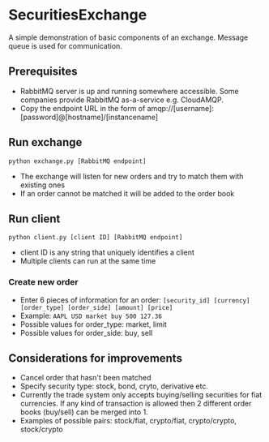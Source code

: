 # SecuritiesExchange
A simple demonstration of basic components of an exchange. Message queue is used for communication.

## Prerequisites
- RabbitMQ server is up and running somewhere accessible. Some companies provide RabbitMQ as-a-service e.g. CloudAMQP.
- Copy the endpoint URL in the form of amqp://[username]:[password]@[hostname]/[instancename]

## Run exchange
`python exchange.py [RabbitMQ endpoint]`
- The exchange will listen for new orders and try to match them with existing ones
- If an order cannot be matched it will be added to the order book

## Run client
`python client.py [client ID] [RabbitMQ endpoint]`
- client ID is any string that uniquely identifies a client
- Multiple clients can run at the same time
### Create new order
- Enter 6 pieces of information for an order: `[security_id] [currency] [order_type] [order_side] [amount] [price]`
- Example: `AAPL USD market buy 500 127.36`
- Possible values for order_type: market, limit
- Possible values for order_side: buy, sell

## Considerations for improvements
- Cancel order that hasn't been matched
- Specify security type: stock, bond, cryto, derivative etc.
- Currently the trade system only accepts buying/selling securities for fiat currencies. If any kind of transaction is allowed then 2 different order books (buy/sell) can be merged into 1.
- Examples of possible pairs: stock/fiat, crypto/fiat, crypto/crypto, stock/crypto
